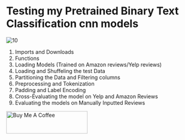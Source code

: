 # **Testing my Pretrained Binary Text Classification cnn models**

![10](https://github.com/user-attachments/assets/6719bd89-737a-40d4-9238-39bc4a7b2e6f)

1. Imports and Downloads
2. Functions
3. Loading Models (Trained on Amazon reviews/Yelp reviews)
4. Loading and Shuffeling the test Data 
5. Partitioning the Data and Filtering columns
6. Preprocessing and Tokenization
7. Padding and Label Encoding 
8. Cross-Evaluating the model on Yelp and Amazon Reviews
9. Evaluating the models on Manually Inputted Reviews

<a href="https://www.buymeacoffee.com/yassirachag" target="_blank"><img src="https://cdn.buymeacoffee.com/buttons/v2/default-yellow.png" alt="Buy Me A Coffee" style="height: 60px !important;width: 217px !important;" ></a>
